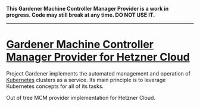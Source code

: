 **This Gardener Machine Controller Manager Provider is a work in progress. Code may still break at any time. DO NOT USE IT.**

----
# [Gardener Machine Controller Manager Provider for Hetzner Cloud](https://gardener.cloud)

Project Gardener implements the automated management and operation of [Kubernetes](https://kubernetes.io/) clusters as a service.
Its main principle is to leverage Kubernetes concepts for all of its tasks.

Out of tree MCM provider implementation for Hetzner Cloud.
